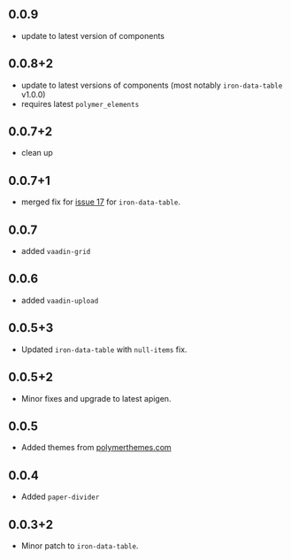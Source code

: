 ##  0.0.9

 - update to latest version of components

##  0.0.8+2

 - update to latest versions of components (most notably `iron-data-table` v1.0.0)
 - requires latest `polymer_elements`

##  0.0.7+2

 - clean up 

##  0.0.7+1

 - merged fix for [issue 17](https://github.com/Saulis/iron-data-table/issues/17) for `iron-data-table`. 

## 0.0.7

 - added `vaadin-grid`

## 0.0.6

 - added `vaadin-upload`

## 0.0.5+3

 - Updated `iron-data-table` with `null-items` fix.

## 0.0.5+2

 - Minor fixes and upgrade to latest apigen.

## 0.0.5 

 - Added themes from [polymerthemes.com](https://polymerthemes.com)

## 0.0.4

 - Added `paper-divider`

## 0.0.3+2

 - Minor patch to `iron-data-table`.
